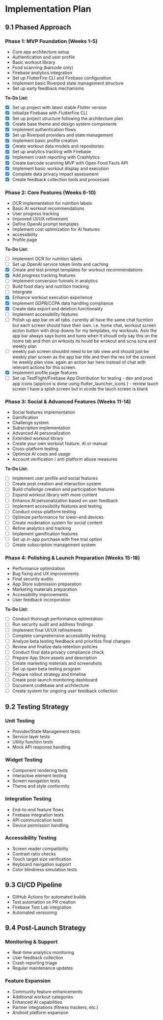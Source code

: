 # Implementation Plan

## 9.1 Phased Approach

### Phase 1: MVP Foundation (Weeks 1-5)
- Core app architecture setup
- Authentication and user profile
- Basic workout library
- Food scanning (barcode only)
- Firebase analytics integration
- Set up FlutterFire CLI and Firebase configuration
- Implement basic Riverpod state management structure
- Set up early feedback mechanisms

**To-Do List:**
- [x] Set up project with latest stable Flutter version
- [x] Initialize Firebase with FlutterFire CLI
- [x] Set up project structure following the architecture plan
- [x] Create base theme and design system components
- [x] Implement authentication flows
- [x] Set up Riverpod providers and state management
- [x] Implement basic profile creation
- [x] Create workout data models and repositories
- [x] Set up analytics tracking with Firebase
- [x] Implement crash reporting with Crashlytics
- [x] Create barcode scanning MVP with Open Food Facts API
- [x] Implement basic workout display and execution
- [x] Complete data privacy impact assessment
- [x] Create feedback collection tools and processes

### Phase 2: Core Features (Weeks 6-10)
- OCR implementation for nutrition labels
- Basic AI workout recommendations
- User progress tracking
- Improved UI/UX refinement
- Define OpenAI prompt templates
- Implement cost optimization for AI features
- accessibility
- Profile page

**To-Do List:**
- [ ] Implement OCR for nutrition labels
- [ ] Set up OpenAI service token limits and caching
- [x] Create and test prompt templates for workout recommendations
- [x] Add progress tracking features
- [ ] Implement conversion funnels in analytics
- [ ] Build food diary and nutrition tracking
- [ ] Intergrate 
- [x] Enhance workout execution experience
- [x] Implement GDPR/CCPA data handling compliance
- [x] Create data export and deletion functionality
- [ ] Implement accessibility features
- [ ] Polish up app bar on all tabs. curently all have the same chat fucntion but each screen should have their own. i.e. home chat, workout screen action button with drop downs for my templates, my workouts. Aslo the app bar always says bums and tums when it shoudl only say this on the home tab and then on wrkouts its hould be wrokout and scna scna and weekly plan
- [ ] weekly pan screen shouldnt need to be tab view and should just be weekly plan screen as the app bar title and then the res tof the screent he weekly plan view. again an action bar here instead of chat with relevant actions for this screen. 
- [x] Implement profile page features
- [ ] Set up TestFlight/Firebase App Distribution for testing
      - dev and prod app icons (appicon is done using flutter_launcher_icons )
      - review lauch screen I have a splsh screen but in xcode the lauch screen is blank

### Phase 3: Social & Advanced Features (Weeks 11-14)
- Social features implementation
- Gamification
- Challenge system
- Subscription implementation
- Advanced AI personalization
- Extended workout library
- Create your own workout feature. AI or manual
- Cross-platform testing
- Optimize AI costs and usage
- Account verification / anti platform abuse measures


**To-Do List:**
- [ ] Implement user profile and social features
- [ ] Create post creation and interaction system
- [ ] Build challenge creation and participation features
- [ ] Expand workout library with more content
- [ ] Enhance AI personalization based on user feedback
- [ ] Implement accessibility features and testing
- [ ] Conduct cross-platform testing
- [ ] Optimize performance for lower-end devices
- [ ] Create moderation system for social content
- [ ] Refine analytics and tracking
- [ ] Implement gamification features
- [ ] Set up in-app purchase with free trial option
- [ ] Create subscription management system

### Phase 4: Polishing & Launch Preparation (Weeks 15-18)
- Performance optimization
- Bug fixing and UX improvements
- Final security audits
- App Store submission preparation
- Marketing materials preparation
- Accessibility improvements
- User feedback incorporation

**To-Do List:**
- [ ] Conduct thorough performance optimization
- [ ] Run security audit and address findings
- [ ] Implement final UI/UX refinements
- [ ] Complete comprehensive accessibility testing
- [ ] Analyze beta testing feedback and prioritize final changes
- [ ] Review and finalize data retention policies
- [ ] Conduct final data privacy compliance check
- [ ] Prepare App Store assets and description
- [ ] Create marketing materials and screenshots
- [ ] Set up open beta testing program
- [ ] Prepare rollout strategy and timeline
- [ ] Create post-launch monitoring dashboard
- [ ] Document codebase and architecture
- [ ] Create system for ongoing user feedback collection

## 9.2 Testing Strategy

### Unit Testing
- Provider/State Management tests
- Service layer tests
- Utility function tests
- Mock API response handling

### Widget Testing
- Component rendering tests
- Interactive element testing
- Screen navigation tests
- Theme and style conformity

### Integration Testing
- End-to-end feature flows
- Firebase integration tests
- API communication tests
- Device permission handling

### Accessibility Testing
- Screen reader compatibility
- Contrast ratio checks
- Touch target size verification
- Keyboard navigation support
- Color blindness simulation tests

## 9.3 CI/CD Pipeline
- GitHub Actions for automated builds
- Test automation on PR creation
- Firebase Test Lab integration
- Automated versioning

## 9.4 Post-Launch Strategy

### Monitoring & Support
- Real-time analytics monitoring
- User feedback collection
- Crash reporting triage
- Regular maintenance updates

### Feature Expansion
- Community feature enhancements
- Additional workout categories
- Enhanced AI capabilities
- Partner integrations (fitness trackers, etc.)
- Android platform expansion